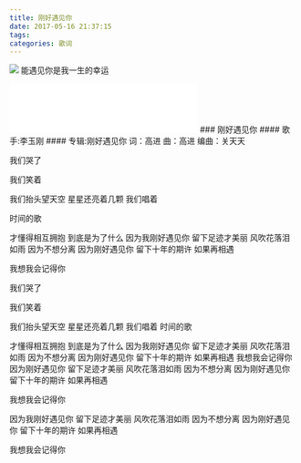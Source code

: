 ```yaml
---
title: 刚好遇见你
date: 2017-05-16 21:37:15
tags:
categories: 歌词
---
```

![](https://blgo-1258469251.cos.ap-shanghai.myqcloud.com/%E5%8D%83%E4%B8%8E%E5%8D%83%E5%AF%BB01.jpg)
能遇见你是我一生的幸运
<!-- more -->
<iframe frameborder="no" border="0" marginwidth="0" marginheight="0" width=330 height=86
 src="//music.163.com/outchain/player?type=2&id=439915614&auto=1&height=66"></iframe>
### 刚好遇见你
#### 歌手:李玉刚
#### 专辑:刚好遇见你
词：高进
曲：高进
编曲：关天天

我们哭了

我们笑着

我们抬头望天空
星星还亮着几颗
我们唱着

时间的歌

才懂得相互拥抱
到底是为了什么
因为我刚好遇见你
留下足迹才美丽
风吹花落泪如雨
因为不想分离
因为刚好遇见你
留下十年的期许
如果再相遇

我想我会记得你

我们哭了

我们笑着

我们抬头望天空
星星还亮着几颗
我们唱着
时间的歌

才懂得相互拥抱
到底是为了什么
因为我刚好遇见你
留下足迹才美丽
风吹花落泪如雨
因为不想分离
因为刚好遇见你
留下十年的期许
如果再相遇
我想我会记得你
因为刚好遇见你
留下足迹才美丽
风吹花落泪如雨
因为不想分离
因为刚好遇见你
留下十年的期许
如果再相遇

我想我会记得你

因为我刚好遇见你
留下足迹才美丽
风吹花落泪如雨
因为不想分离
因为刚好遇见你
留下十年的期许
如果再相遇

我想我会记得你
